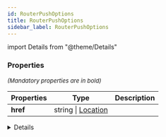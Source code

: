 ```yaml
---
id: RouterPushOptions
title: RouterPushOptions
sidebar_label: RouterPushOptions
---
```


import Details from "@theme/Details"




### Properties

<font size="2"><i>(Mandatory properties are in bold)</i></font>

| Properties | Type | Description |
| --------- | ---- | ----------- |
| **href** | string \| [Location](/framework-api/interfaces/Location.md) |  |


<Details summary={<summary><b>Additional properties for advanced use cases</b></summary>}><div>

| Properties | Type | Description |
| --------- | ---- | ----------- |
| activeClassName | string |  |
| activeStyle | React.CSSProperties |  |
| Component | React.ForwardRefRenderFunction<HTMLAnchorElement, [LinkComponentProps](/framework-api/types/LinkComponentProps.md)\> |  |
| exact | boolean |  |
| isActive |  |  |
| locale | string \| false |  |
| prefetch | boolean |  |
| replace | boolean |  |
| scroll | boolean |  |
| shallow | boolean |  |
| state | [AnonymousObject](/framework-api/interfaces/AnonymousObject.md)<any\> |  |
| strict | boolean |  |


</div></Details>